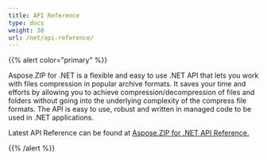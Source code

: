 ```yaml
---
title: API Reference
type: docs
weight: 30
url: /net/api-reference/
---
```


{{% alert color="primary" %}} 

Aspose.ZIP for .NET is a flexible and easy to use .NET API that lets you work with files compression in popular archive formats. It saves your time and efforts by allowing you to achieve compression/decompression of files and folders without going into the underlying complexity of the compress file formats. The API is easy to use, robust and written in managed code to be used in .NET applications.

Latest API Reference can be found at [Aspose.ZIP for .NET API Reference.](https://reference.aspose.com/zip/net)

{{% /alert %}}
